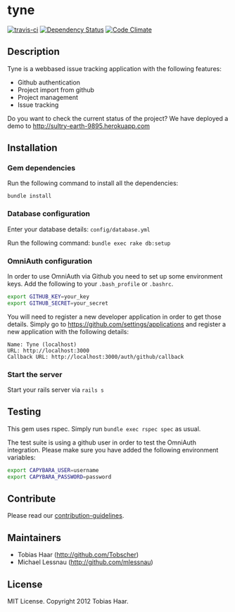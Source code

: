 # tyne

[![travis-ci](https://secure.travis-ci.org/tyne/tyne.png)](http://travis-ci.org/#!/tyne/tyne) [![Dependency Status](https://gemnasium.com/tyne/tyne.png)](https://gemnasium.com/tyne/tyne) [![Code Climate](https://codeclimate.com/badge.png)](https://codeclimate.com/github/tyne/tyne)

## Description

Tyne is a webbased issue tracking application with the following features:
* Github authentication
* Project import from github
* Project management
* Issue tracking

Do you want to check the current status of the project? We have deployed a demo to http://sultry-earth-9895.herokuapp.com

## Installation

### Gem dependencies

Run the following command to install all the dependencies:
```
bundle install
```

### Database configuration

Enter your database details: ```config/database.yml```

Run the following command: ```bundle exec rake db:setup```

### OmniAuth configuration

In order to use OmniAuth via Github you need to set up some environment keys. Add the following to your ```.bash_profile``` or ```.bashrc```.

```bash
export GITHUB_KEY=your_key
export GITHUB_SECRET=your_secret
```

You will need to register a new developer application in order to get those details. Simply go to https://github.com/settings/applications and register a new application with the following details:

```
Name: Tyne (localhost)
URL: http://localhost:3000
Callback URL: http://localhost:3000/auth/github/callback
```

### Start the server

Start your rails server via ```rails s```

## Testing

This gem uses rspec. Simply run ```bundle exec rspec spec``` as usual.

The test suite is using a github user in order to test the OmniAuth integration. Please make sure you have added the following environment variables:

```bash
export CAPYBARA_USER=username
export CAPYBARA_PASSWORD=password
```

## Contribute

Please read our [contribution-guidelines](https://github.com/tyne/tyne/blob/master/CONTRIBUTING.md).

## Maintainers

* Tobias Haar (http://github.com/Tobscher)
* Michael Lessnau (http://github.com/mlessnau)

## License

MIT License. Copyright 2012 Tobias Haar.
